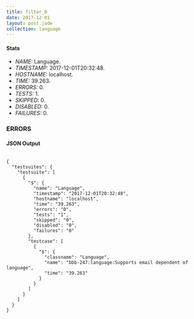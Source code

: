 ```yaml
---
title: filter_0
date: 2017-12-01
layout: post.jade
collection: language
---
```


#### Stats
- *NAME:* Language.
- *TIMESTAMP:* 2017-12-01T20:32:48.
- *HOSTNAME:* localhost.
- *TIME:* 39.263.
- *ERRORS:* 0.
- *TESTS:* 1.
- *SKIPPED:* 0.
- *DISABLED:* 0.
- *FAILURES:* 0.


### ERRORS


<h4>JSON Output</h4>
<pre><code class="language-json">
{
  "testsuites": {
    "testsuite": [
      {
        "$": {
          "name": "Language",
          "timestamp": "2017-12-01T20:32:48",
          "hostname": "localhost",
          "time": "39.263",
          "errors": "0",
          "tests": "1",
          "skipped": "0",
          "disabled": "0",
          "failures": "0"
        },
        "testcase": [
          {
            "$": {
              "classname": "Language",
              "name": "bbb-247:language:Supports email dependent of language",
              "time": "39.263"
            }
          }
        ]
      }
    ]
  }
}
</code></pre>
